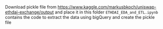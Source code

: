 Download pickle file from https://www.kaggle.com/markusbkoch/uniswap-ethdai-exchange/output and place it in this folder
`ETHDAI_EDA_and_ETL.ipynb` contains the code to extract the data using bigQuery and create the pickle file

